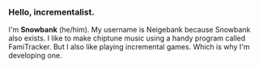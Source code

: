 ### Hello, incrementalist.
I'm **Snowbank** (he/him).</b>
My username is Neigebank because Snowbank also exists.
I like to make chiptune music using a handy program called FamiTracker. But I also like playing incremental games.
Which is why I'm developing one.
<!--
**Neigebank/Neigebank** is a ✨ _special_ ✨ repository because its `README.md` (this file) appears on your GitHub profile.

Here are some ideas to get you started:

- 🔭 I’m currently working on ...
- 🌱 I’m currently learning ...
- 👯 I’m looking to collaborate on ...
- 🤔 I’m looking for help with ...
- 💬 Ask me about ...
- 📫 How to reach me: ...
- 😄 Pronouns: ...
- ⚡ Fun fact: ...
-->
